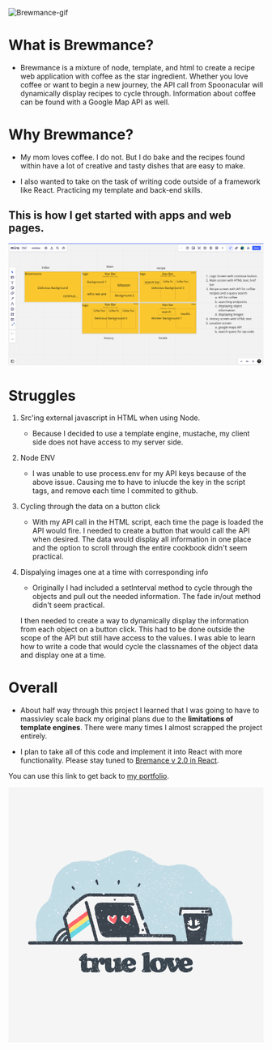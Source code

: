 ![Brewmance-gif](https://media.giphy.com/media/9UgMns4KV7to6T0aVu/giphy.gif)

# What is Brewmance?

- Brewmance is a mixture of node, template, and html to create a recipe web application with coffee as the star ingredient. Whether you love coffee or want to begin a new journey, the API call from Spoonacular will dynamically display recipes to cycle through. Information about coffee can be found with a Google Map API as well.

# Why Brewmance?

- My mom loves coffee. I do not. But I do bake and the recipes found within have a lot of creative and tasty dishes that are easy to make.

- I also wanted to take on the task of writing code outside of a framework like React. Practicing my template and back-end skills.

## This is how I get started with apps and web pages.

![miro](./public/images/miro.png)

# Struggles

1. Src'ing external javascript in HTML when using Node.

   - Because I decided to use a template engine, mustache, my client side does not have access to my server side.

2. Node ENV

   - I was unable to use process.env for my API keys because of the above issue. Causing me to have to inlucde the key in the script tags, and remove each time I commited to github.

3. Cycling through the data on a button click

   - With my API call in the HTML script, each time the page is loaded the API would fire. I needed to create a button that would call the API when desired. The data would display all information in one place and the option to scroll through the entire cookbook didn't seem practical.

4. Dispalying images one at a time with corresponding info

   - Originally I had included a setInterval method to cycle through the objects and pull out the needed information. The fade in/out method didn't seem practical.

   I then needed to create a way to dynamically display the information from each object on a button click. This had to be done outside the scope of the API but still have access to the values. I was able to learn how to write a code that would cycle the classnames of the object data and display one at a time.

# Overall

- About half way through this project I learned that I was going to have to massivley scale back my original plans due to the **limitations of template engines**. There were many times I almost scrapped the project entirely.

- I plan to take all of this code and implement it into React with more functionality. Please stay tuned to [Bremance v 2.0 in React](https://github.com/davidvaughan86/Brewmance-React).

You can use this link to get back to [my portfolio](http://dave2dev.com/).

![Brewmance](./public/images/brewmance.png)

